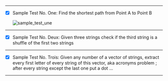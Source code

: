 -------------------------------------------------------------------------------

- [x] Sample Test No. One: Find the shortest path from Point A to Point B
  
    ![sample_test_une](https://github.com/dimkatsi91/Cpp-STL-Examples/blob/master/test_samples/test_sample_une.PNG)

-------------------------------------------------------------------------------

- [x] Sample Test No. Deux: Given three strings check if the third string is a shuffle of the first two strings

-------------------------------------------------------------------------------

- [x] Sample Test No. Trois: Given any number of a vector of strings, extract every first letter of every string of this vector,
                             aka acronyms problem ; after every string except the last one put a dot ...

-------------------------------------------------------------------------------